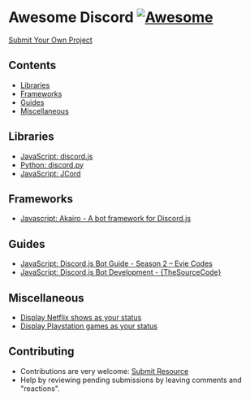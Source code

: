 # Awesome Discord [![Awesome](https://awesome.re/badge.svg)](https://awesome.re)
[Submit Your Own Project](https://github.com/boltxyz/awesome-discord/issues/new)

## Contents
* [Libraries](#libraries)
* [Frameworks](#frameworks)
* [Guides](#guides)
* [Miscellaneous](#miscellaneous)

## Libraries
* [JavaScript: discord.js](https://discord.js.org)
* [Python: discord.py](https://github.com/Rapptz/discord.py)
* [JavaScript: JCord](https://github.com/KevvyCodes/JCord)

## Frameworks
* [Javascript: Akairo - A bot framework for Discord.js](https://github.com/1Computer1/discord-akairo)

## Guides
* [JavaScript: Discord.js Bot Guide - Season 2 – Evie Codes](https://www.youtube.com/playlist?list=PLm2hXbDAZv10BKGQxTbyQAEYmC0UcMXnH)
* [JavaScript: Discord.js Bot Development - {TheSourceCode}](https://www.youtube.com/playlist?list=PLdnyVeMcpY7-GfaXaWBOb3ZQkJxP53BIx)

## Miscellaneous
* [Display Netflix shows as your status](https://github.com/nirewen/discord-netflix)
* [Display Playstation games as your status](https://github.com/Tustin/PlayStationDiscord)

## Contributing
* Contributions are very welcome: [Submit Resource](https://github.com/boltxyz/awesome-discord/issues/new)
* Help by reviewing pending submissions by leaving comments and "reactions".
